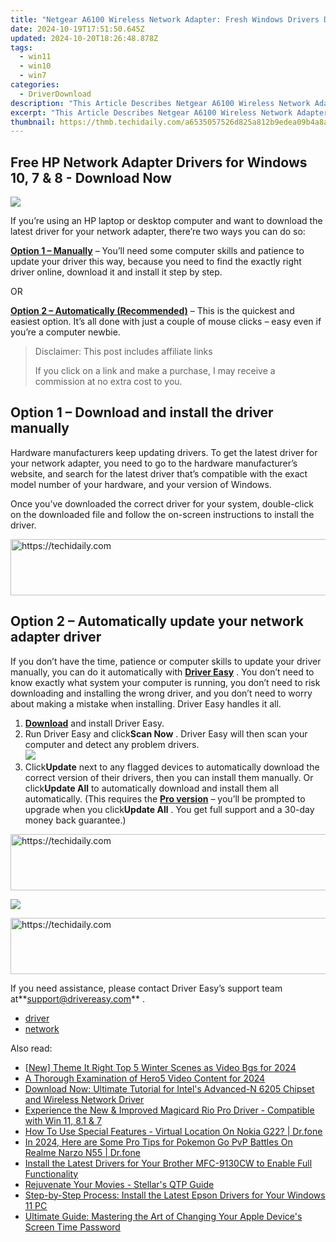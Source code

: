 ```yaml
---
title: "Netgear A6100 Wireless Network Adapter: Fresh Windows Drivers Download and Setup"
date: 2024-10-19T17:51:50.645Z
updated: 2024-10-20T18:26:48.878Z
tags:
  - win11
  - win10
  - win7
categories:
  - DriverDownload
description: "This Article Describes Netgear A6100 Wireless Network Adapter: Fresh Windows Drivers Download and Setup"
excerpt: "This Article Describes Netgear A6100 Wireless Network Adapter: Fresh Windows Drivers Download and Setup"
thumbnail: https://thmb.techidaily.com/a6535057526d825a812b9edea09b4a8a4894edee43c3184c203deba2afb4fbdc.jpg
---
```


## Free HP Network Adapter Drivers for Windows 10, 7 & 8 - Download Now

![](https://images.drivereasy.com/wp-content/uploads/2018/11/img_5bff60daf0b94.jpg)

 If you’re using an HP laptop or desktop computer and want to download the latest driver for your network adapter, there’re two ways you can do so:

[**Option 1 – Manually**](https://tools.techidaily.com/drivereasy/download/) – You’ll need some computer skills and patience to update your driver this way, because you need to find the exactly right driver online, download it and install it step by step.

OR

[**Option 2 – Automatically (Recommended)**](https://www.drivereasy.com/knowledge/hp-network-driver-download-for-windows-10-7-8/#o2) – This is the quickest and easiest option. It’s all done with just a couple of mouse clicks – easy even if you’re a computer newbie.

>  Disclaimer: This post includes affiliate links
>
>  If you click on a link and make a purchase, I may receive a commission at no extra cost to you.
>

## Option 1 – Download and install the driver manually

 Hardware manufacturers keep updating drivers. To get the latest driver for your network adapter, you need to go to the hardware manufacturer’s website, and search for the latest driver that’s compatible with the exact model number of your hardware, and your version of Windows.

 Once you’ve downloaded the correct driver for your system, double-click on the downloaded file and follow the on-screen instructions to install the driver.

<!-- affiliate ads begin -->
<a href="https://appsumo.8odi.net/c/5597632/2105873/7443" target="_top" id="2105873">
  <img src="//a.impactradius-go.com/display-ad/7443-2105873" border="0" alt="https://techidaily.com" width="728" height="90"/>
</a>
<img height="0" width="0" src="https://appsumo.8odi.net/i/5597632/2105873/7443" style="position:absolute;visibility:hidden;" border="0" />
<!-- affiliate ads end -->

## Option 2 – Automatically update your network adapter driver

 If you don’t have the time, patience or computer skills to update your driver manually, you can do it automatically with **[Driver Easy](https://tools.techidaily.com/drivereasy/download/)**  . You don’t need to know exactly what system your computer is running, you don’t need to risk downloading and installing the wrong driver, and you don’t need to worry about making a mistake when installing. Driver Easy handles it all.

1. **[Download](https://tools.techidaily.com/drivereasy/download/)**  and install Driver Easy.
2. Run Driver Easy and click**Scan Now** . Driver Easy will then scan your computer and detect any problem drivers.  
![](https://images.drivereasy.com/wp-content/uploads/2018/11/img_5bff59d2428c6.jpg)
3. Click**Update** next to any flagged devices to automatically download the correct version of their drivers, then you can install them manually. Or click**Update All** to automatically download and install them all automatically. (This requires the **[Pro version](https://tools.techidaily.com/drivereasy/download/)**  – you’ll be prompted to upgrade when you click**Update All** . You get full support and a 30-day money back guarantee.)  

<!-- affiliate ads begin -->
<a href="https://appsumo.8odi.net/c/5597632/2037338/7443" target="_top" id="2037338">
  <img src="//a.impactradius-go.com/display-ad/7443-2037338" border="0" alt="https://techidaily.com" width="728" height="90"/>
</a>
<img height="0" width="0" src="https://appsumo.8odi.net/i/5597632/2037338/7443" style="position:absolute;visibility:hidden;" border="0" />
<!-- affiliate ads end -->

![](https://images.drivereasy.com/wp-content/uploads/2018/11/img_5bff59dfc13fd.jpg)

<!-- affiliate ads begin -->
<a href="https://unicoeye.pxf.io/c/5597632/2134238/18498" target="_top" id="2134238">
  <img src="//a.impactradius-go.com/display-ad/18498-2134238" border="0" alt="https://techidaily.com" width="728" height="90"/>
</a>
<img height="0" width="0" src="https://unicoeye.pxf.io/i/5597632/2134238/18498" style="position:absolute;visibility:hidden;" border="0" />
<!-- affiliate ads end -->

 If you need assistance, please contact Driver Easy’s support team at**<support@drivereasy.com>** .

* [driver](https://tools.techidaily.com/drivereasy/download/)
* [network](https://tools.techidaily.com/drivereasy/download/)

<ins class="adsbygoogle"
     style="display:block"
     data-ad-format="autorelaxed"
     data-ad-client="ca-pub-7571918770474297"
     data-ad-slot="1223367746"></ins>

<ins class="adsbygoogle"
     style="display:block"
     data-ad-client="ca-pub-7571918770474297"
     data-ad-slot="8358498916"
     data-ad-format="auto"
     data-full-width-responsive="true"></ins>

<span class="atpl-alsoreadstyle">Also read:</span>
<div><ul>
<li><a href="https://youtube-docs.techidaily.com/heme-it-right-top-5-winter-scenes-as-video-bgs-for-2024/"><u>[New] Theme It Right Top 5 Winter Scenes as Video Bgs for 2024</u></a></li>
<li><a href="https://article-knowledge.techidaily.com/a-thorough-examination-of-hero5-video-content-for-2024/"><u>A Thorough Examination of Hero5 Video Content for 2024</u></a></li>
<li><a href="https://win-amazing.techidaily.com/download-now-ultimate-tutorial-for-intels-advanced-n-6205-chipset-and-wireless-network-driver/"><u>Download Now: Ultimate Tutorial for Intel's Advanced-N 6205 Chipset and Wireless Network Driver</u></a></li>
<li><a href="https://win-amazing.techidaily.com/experience-the-new-and-improved-magicard-rio-pro-driver-compatible-with-win-11-81-and-7/"><u>Experience the New & Improved Magicard Rio Pro Driver - Compatible with Win 11, 8.1 & 7</u></a></li>
<li><a href="https://change-location.techidaily.com/how-to-use-special-features-virtual-location-on-nokia-g22-drfone-by-drfone-virtual-android/"><u>How To Use Special Features - Virtual Location On Nokia G22? | Dr.fone</u></a></li>
<li><a href="https://pokemon-go-android.techidaily.com/in-2024-here-are-some-pro-tips-for-pokemon-go-pvp-battles-on-realme-narzo-n55-drfone-by-drfone-virtual-android/"><u>In 2024, Here are Some Pro Tips for Pokemon Go PvP Battles On Realme Narzo N55 | Dr.fone</u></a></li>
<li><a href="https://win-amazing.techidaily.com/install-the-latest-drivers-for-your-brother-mfc-9130cw-to-enable-full-functionality/"><u>Install the Latest Drivers for Your Brother MFC-9130CW to Enable Full Functionality</u></a></li>
<li><a href="https://data-wizards.techidaily.com/rejuvenate-your-movies-stellars-qtp-guide/"><u>Rejuvenate Your Movies - Stellar's QTP Guide</u></a></li>
<li><a href="https://win-amazing.techidaily.com/step-by-step-process-install-the-latest-epson-drivers-for-your-windows-11-pc/"><u>Step-by-Step Process: Install the Latest Epson Drivers for Your Windows 11 PC</u></a></li>
<li><a href="https://fox-that.techidaily.com/ultimate-guide-mastering-the-art-of-changing-your-apple-devices-screen-time-password/"><u>Ultimate Guide: Mastering the Art of Changing Your Apple Device's Screen Time Password</u></a></li>
</ul></div>

